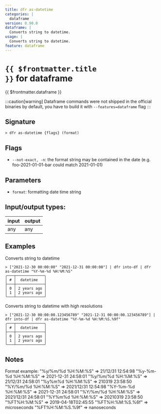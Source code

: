```yaml
---
title: dfr as-datetime
categories: |
  dataframe
version: 0.90.0
dataframe: |
  Converts string to datetime.
usage: |
  Converts string to datetime.
feature: dataframe
---
```


<!-- This file is automatically generated. Please edit the command in https://github.com/nushell/nushell instead. -->

# <code>{{ $frontmatter.title }}</code> for dataframe

<div class='command-title'>{{ $frontmatter.dataframe }}</div>

:::caution[warning]
Dataframe commands were not shipped in the official binaries by default, you have to build it with `--features=dataframe` flag
:::

## Signature

`> dfr as-datetime {flags} (format)`

## Flags

- `--not-exact, -n`: the format string may be contained in the date (e.g. foo-2021-01-01-bar could match 2021-01-01)

## Parameters

- `format`: formatting date time string

## Input/output types:

| input | output |
| ----- | ------ |
| any   | any    |

## Examples

Converts string to datetime

```nushell
> ["2021-12-30 00:00:00" "2021-12-31 00:00:00"] | dfr into-df | dfr as-datetime "%Y-%m-%d %H:%M:%S"
╭───┬─────────────╮
│ # │  datetime   │
├───┼─────────────┤
│ 0 │ 2 years ago │
│ 1 │ 2 years ago │
╰───┴─────────────╯

```

Converts string to datetime with high resolutions

```nushell
> ["2021-12-30 00:00:00.123456789" "2021-12-31 00:00:00.123456789"] | dfr into-df | dfr as-datetime "%Y-%m-%d %H:%M:%S.%9f"
╭───┬─────────────╮
│ # │  datetime   │
├───┼─────────────┤
│ 0 │ 2 years ago │
│ 1 │ 2 years ago │
╰───┴─────────────╯

```

## Notes

Format example:
"%y/%m/%d %H:%M:%S" => 21/12/31 12:54:98
"%y-%m-%d %H:%M:%S" => 2021-12-31 24:58:01
"%y/%m/%d %H:%M:%S" => 21/12/31 24:58:01
"%y%m%d %H:%M:%S" => 210319 23:58:50
"%Y/%m/%d %H:%M:%S" => 2021/12/31 12:54:98
"%Y-%m-%d %H:%M:%S" => 2021-12-31 24:58:01
"%Y/%m/%d %H:%M:%S" => 2021/12/31 24:58:01
"%Y%m%d %H:%M:%S" => 20210319 23:58:50
"%FT%H:%M:%S" => 2019-04-18T02:45:55
"%FT%H:%M:%S.%6f" => microseconds
"%FT%H:%M:%S.%9f" => nanoseconds
